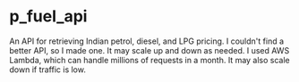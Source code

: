 # p_fuel_api
An API for retrieving Indian petrol, diesel, and LPG pricing. I couldn't find a better API, so I made one. It may scale up and down as needed. I used AWS Lambda, which can handle millions of requests in a month. It may also scale down if traffic is low.
